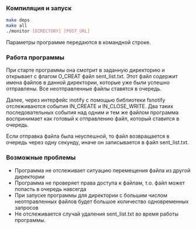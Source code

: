 ### Компиляция и запуск
```bash
make deps
make all
./monitor [DIRECTORY] [POST_URL]
```
Параметры программе передаются в командной строке.

### Работа программы
При старте программы она смотрит в заданную директорию и открывает с флагом 
O_CREAT файл sent_list.txt. Этот файл содержит имена файлов в данной директории,
которые уже были успешно отправлены. Все неотправленные файлы ставятся
в очередь.

Далее, через интерфейс inotify с помощью библиотеки fsnotify отслеживаются
события IN_CREATE и IN_CLOSE_WRITE. Два таких последовательных события
над одним и тем же файлом программа воспринимает как готовый к отправлению 
файл, который ставится в очередь.

Если отправка файла была неуспешной, то файл возвращается в очередь через
одну секунду, иначе он записывается в файл sent_list.txt.

### Возможные проблемы
- Программа не отслеживает ситуацию перемещения файла из другой директории
- Программа не проверяет права доступа к файлам, т.о. файл может попасть
  в очередь навсегда
- При запуске программы для директории с большим числом неотправленных файлов
  будет большое количество одновременных запросов
- Не отслеживается случай удаления sent_list.txt во время работы программы.
